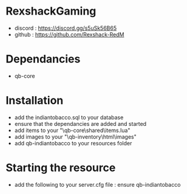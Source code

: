 # RexshackGaming
- discord : https://discord.gg/s5uSk56B65
- github : https://github.com/Rexshack-RedM

# Dependancies
- qb-core

# Installation
- add the indiantobacco.sql to your database
- ensure that the dependancies are added and started
- add items to your "\qb-core\shared\items.lua"
- add images to your "\qb-inventory\html\images"
- add qb-indiantobacco to your resources folder

# Starting the resource
- add the following to your server.cfg file : ensure qb-indiantobacco